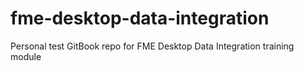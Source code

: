 # fme-desktop-data-integration
Personal test GitBook repo for FME Desktop Data Integration training module
